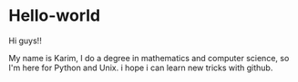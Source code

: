 # Hello-world

Hi guys!!

My name is Karim, I do a degree in mathematics and computer science, so I'm here for Python and Unix.
i hope i can learn new tricks with github.
